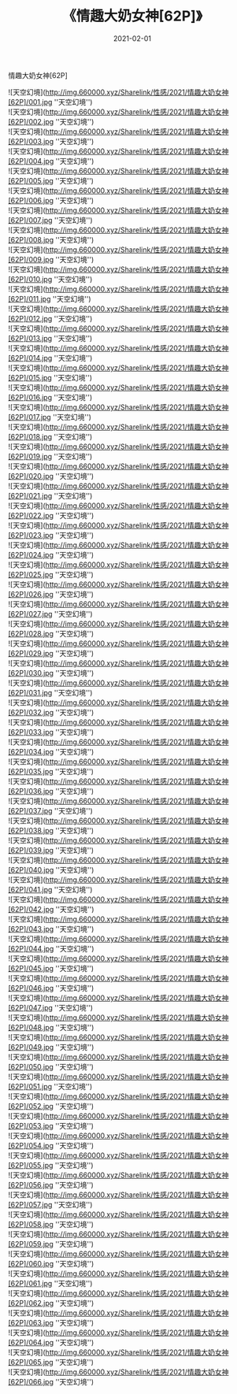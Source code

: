 ﻿---
layout: post
title:  《情趣大奶女神[62P]》
date:   2021-02-01
img: http://img.660000.xyz/Sharelink/性感/2021/情趣大奶女神[62P]/000.jpg
categories: [美女, 性感, 泳衣]
---

情趣大奶女神[62P]



![天空幻境](http://img.660000.xyz/Sharelink/性感/2021/情趣大奶女神[62P]/001.jpg ''天空幻境'') <br>
![天空幻境](http://img.660000.xyz/Sharelink/性感/2021/情趣大奶女神[62P]/002.jpg ''天空幻境'') <br>
![天空幻境](http://img.660000.xyz/Sharelink/性感/2021/情趣大奶女神[62P]/003.jpg ''天空幻境'') <br>
![天空幻境](http://img.660000.xyz/Sharelink/性感/2021/情趣大奶女神[62P]/004.jpg ''天空幻境'') <br>
![天空幻境](http://img.660000.xyz/Sharelink/性感/2021/情趣大奶女神[62P]/005.jpg ''天空幻境'') <br>
![天空幻境](http://img.660000.xyz/Sharelink/性感/2021/情趣大奶女神[62P]/006.jpg ''天空幻境'') <br>
![天空幻境](http://img.660000.xyz/Sharelink/性感/2021/情趣大奶女神[62P]/007.jpg ''天空幻境'') <br>
![天空幻境](http://img.660000.xyz/Sharelink/性感/2021/情趣大奶女神[62P]/008.jpg ''天空幻境'') <br>
![天空幻境](http://img.660000.xyz/Sharelink/性感/2021/情趣大奶女神[62P]/009.jpg ''天空幻境'') <br>
![天空幻境](http://img.660000.xyz/Sharelink/性感/2021/情趣大奶女神[62P]/010.jpg ''天空幻境'') <br>
![天空幻境](http://img.660000.xyz/Sharelink/性感/2021/情趣大奶女神[62P]/011.jpg ''天空幻境'') <br>
![天空幻境](http://img.660000.xyz/Sharelink/性感/2021/情趣大奶女神[62P]/012.jpg ''天空幻境'') <br>
![天空幻境](http://img.660000.xyz/Sharelink/性感/2021/情趣大奶女神[62P]/013.jpg ''天空幻境'') <br>
![天空幻境](http://img.660000.xyz/Sharelink/性感/2021/情趣大奶女神[62P]/014.jpg ''天空幻境'') <br>
![天空幻境](http://img.660000.xyz/Sharelink/性感/2021/情趣大奶女神[62P]/015.jpg ''天空幻境'') <br>
![天空幻境](http://img.660000.xyz/Sharelink/性感/2021/情趣大奶女神[62P]/016.jpg ''天空幻境'') <br>
![天空幻境](http://img.660000.xyz/Sharelink/性感/2021/情趣大奶女神[62P]/017.jpg ''天空幻境'') <br>
![天空幻境](http://img.660000.xyz/Sharelink/性感/2021/情趣大奶女神[62P]/018.jpg ''天空幻境'') <br>
![天空幻境](http://img.660000.xyz/Sharelink/性感/2021/情趣大奶女神[62P]/019.jpg ''天空幻境'') <br>
![天空幻境](http://img.660000.xyz/Sharelink/性感/2021/情趣大奶女神[62P]/020.jpg ''天空幻境'') <br>
![天空幻境](http://img.660000.xyz/Sharelink/性感/2021/情趣大奶女神[62P]/021.jpg ''天空幻境'') <br>
![天空幻境](http://img.660000.xyz/Sharelink/性感/2021/情趣大奶女神[62P]/022.jpg ''天空幻境'') <br>
![天空幻境](http://img.660000.xyz/Sharelink/性感/2021/情趣大奶女神[62P]/023.jpg ''天空幻境'') <br>
![天空幻境](http://img.660000.xyz/Sharelink/性感/2021/情趣大奶女神[62P]/024.jpg ''天空幻境'') <br>
![天空幻境](http://img.660000.xyz/Sharelink/性感/2021/情趣大奶女神[62P]/025.jpg ''天空幻境'') <br>
![天空幻境](http://img.660000.xyz/Sharelink/性感/2021/情趣大奶女神[62P]/026.jpg ''天空幻境'') <br>
![天空幻境](http://img.660000.xyz/Sharelink/性感/2021/情趣大奶女神[62P]/027.jpg ''天空幻境'') <br>
![天空幻境](http://img.660000.xyz/Sharelink/性感/2021/情趣大奶女神[62P]/028.jpg ''天空幻境'') <br>
![天空幻境](http://img.660000.xyz/Sharelink/性感/2021/情趣大奶女神[62P]/029.jpg ''天空幻境'') <br>
![天空幻境](http://img.660000.xyz/Sharelink/性感/2021/情趣大奶女神[62P]/030.jpg ''天空幻境'') <br>
![天空幻境](http://img.660000.xyz/Sharelink/性感/2021/情趣大奶女神[62P]/031.jpg ''天空幻境'') <br>
![天空幻境](http://img.660000.xyz/Sharelink/性感/2021/情趣大奶女神[62P]/032.jpg ''天空幻境'') <br>
![天空幻境](http://img.660000.xyz/Sharelink/性感/2021/情趣大奶女神[62P]/033.jpg ''天空幻境'') <br>
![天空幻境](http://img.660000.xyz/Sharelink/性感/2021/情趣大奶女神[62P]/034.jpg ''天空幻境'') <br>
![天空幻境](http://img.660000.xyz/Sharelink/性感/2021/情趣大奶女神[62P]/035.jpg ''天空幻境'') <br>
![天空幻境](http://img.660000.xyz/Sharelink/性感/2021/情趣大奶女神[62P]/036.jpg ''天空幻境'') <br>
![天空幻境](http://img.660000.xyz/Sharelink/性感/2021/情趣大奶女神[62P]/037.jpg ''天空幻境'') <br>
![天空幻境](http://img.660000.xyz/Sharelink/性感/2021/情趣大奶女神[62P]/038.jpg ''天空幻境'') <br>
![天空幻境](http://img.660000.xyz/Sharelink/性感/2021/情趣大奶女神[62P]/039.jpg ''天空幻境'') <br>
![天空幻境](http://img.660000.xyz/Sharelink/性感/2021/情趣大奶女神[62P]/040.jpg ''天空幻境'') <br>
![天空幻境](http://img.660000.xyz/Sharelink/性感/2021/情趣大奶女神[62P]/041.jpg ''天空幻境'') <br>
![天空幻境](http://img.660000.xyz/Sharelink/性感/2021/情趣大奶女神[62P]/042.jpg ''天空幻境'') <br>
![天空幻境](http://img.660000.xyz/Sharelink/性感/2021/情趣大奶女神[62P]/043.jpg ''天空幻境'') <br>
![天空幻境](http://img.660000.xyz/Sharelink/性感/2021/情趣大奶女神[62P]/044.jpg ''天空幻境'') <br>
![天空幻境](http://img.660000.xyz/Sharelink/性感/2021/情趣大奶女神[62P]/045.jpg ''天空幻境'') <br>
![天空幻境](http://img.660000.xyz/Sharelink/性感/2021/情趣大奶女神[62P]/046.jpg ''天空幻境'') <br>
![天空幻境](http://img.660000.xyz/Sharelink/性感/2021/情趣大奶女神[62P]/047.jpg ''天空幻境'') <br>
![天空幻境](http://img.660000.xyz/Sharelink/性感/2021/情趣大奶女神[62P]/048.jpg ''天空幻境'') <br>
![天空幻境](http://img.660000.xyz/Sharelink/性感/2021/情趣大奶女神[62P]/049.jpg ''天空幻境'') <br>
![天空幻境](http://img.660000.xyz/Sharelink/性感/2021/情趣大奶女神[62P]/050.jpg ''天空幻境'') <br>
![天空幻境](http://img.660000.xyz/Sharelink/性感/2021/情趣大奶女神[62P]/051.jpg ''天空幻境'') <br>
![天空幻境](http://img.660000.xyz/Sharelink/性感/2021/情趣大奶女神[62P]/052.jpg ''天空幻境'') <br>
![天空幻境](http://img.660000.xyz/Sharelink/性感/2021/情趣大奶女神[62P]/053.jpg ''天空幻境'') <br>
![天空幻境](http://img.660000.xyz/Sharelink/性感/2021/情趣大奶女神[62P]/054.jpg ''天空幻境'') <br>
![天空幻境](http://img.660000.xyz/Sharelink/性感/2021/情趣大奶女神[62P]/055.jpg ''天空幻境'') <br>
![天空幻境](http://img.660000.xyz/Sharelink/性感/2021/情趣大奶女神[62P]/056.jpg ''天空幻境'') <br>
![天空幻境](http://img.660000.xyz/Sharelink/性感/2021/情趣大奶女神[62P]/057.jpg ''天空幻境'') <br>
![天空幻境](http://img.660000.xyz/Sharelink/性感/2021/情趣大奶女神[62P]/058.jpg ''天空幻境'') <br>
![天空幻境](http://img.660000.xyz/Sharelink/性感/2021/情趣大奶女神[62P]/059.jpg ''天空幻境'') <br>
![天空幻境](http://img.660000.xyz/Sharelink/性感/2021/情趣大奶女神[62P]/060.jpg ''天空幻境'') <br>
![天空幻境](http://img.660000.xyz/Sharelink/性感/2021/情趣大奶女神[62P]/061.jpg ''天空幻境'') <br>
![天空幻境](http://img.660000.xyz/Sharelink/性感/2021/情趣大奶女神[62P]/062.jpg ''天空幻境'') <br>
![天空幻境](http://img.660000.xyz/Sharelink/性感/2021/情趣大奶女神[62P]/063.jpg ''天空幻境'') <br>
![天空幻境](http://img.660000.xyz/Sharelink/性感/2021/情趣大奶女神[62P]/064.jpg ''天空幻境'') <br>
![天空幻境](http://img.660000.xyz/Sharelink/性感/2021/情趣大奶女神[62P]/065.jpg ''天空幻境'') <br>
![天空幻境](http://img.660000.xyz/Sharelink/性感/2021/情趣大奶女神[62P]/066.jpg ''天空幻境'') <br>